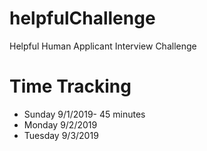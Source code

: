 # helpfulChallenge
Helpful Human Applicant Interview Challenge

# Time Tracking
- Sunday 9/1/2019- 45 minutes
- Monday 9/2/2019
- Tuesday 9/3/2019
